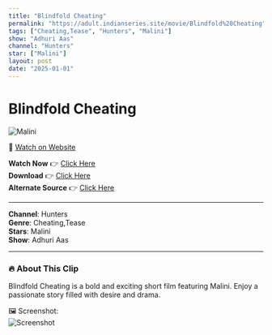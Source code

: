 ```yaml
---
title: "Blindfold Cheating"
permalink: "https://adult.indianseries.site/movie/Blindfold%20Cheating"
tags: ["Cheating,Tease", "Hunters", "Malini"]
show: "Adhuri Aas"
channel: "Hunters"
star: ["Malini"]
layout: post
date: "2025-01-01"
---
```


# Blindfold Cheating

![Malini](https://shorts.desisins.com/wp-content/uploads/2024/03/Malini-DesiSins.com_.jpg)

🔗 [Watch on Website](https://adult.indianseries.site/movie/Blindfold%20Cheating)

**Watch Now** 👉 [Click Here](https://adult.indianseries.site/movie/Blindfold%20Cheating)  
**Download** 👉 [Click Here](https://adult.indianseries.site/movie/Blindfold%20Cheating)  
**Alternate Source** 👉 [Click Here](https://adult.indianseries.site/movie/Blindfold%20Cheating)

---

**Channel**: Hunters  
**Genre**: Cheating,Tease  
**Stars**: Malini  
**Show**: Adhuri Aas

---

### 🔥 About This Clip

Blindfold Cheating is a bold and exciting short film featuring Malini. Enjoy a passionate story filled with desire and drama.
 
🖼️ Screenshot:  
![Screenshot](https://shorts.desisins.com/wp-content/uploads/2024/03/Malini-DesiSins.com_.jpg)
